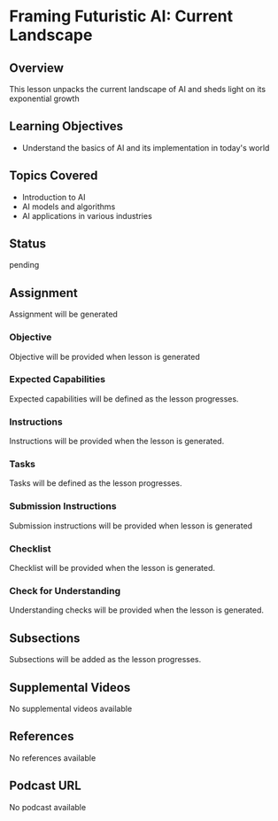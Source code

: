 # Framing Futuristic AI: Current Landscape

## Overview

This lesson unpacks the current landscape of AI and sheds light on its exponential growth

## Learning Objectives

- Understand the basics of AI and its implementation in today's world

## Topics Covered

- Introduction to AI
- AI models and algorithms
- AI applications in various industries

## Status

pending

## Assignment

Assignment will be generated

### Objective

Objective will be provided when lesson is generated

### Expected Capabilities

Expected capabilities will be defined as the lesson progresses.

### Instructions

Instructions will be provided when the lesson is generated.

### Tasks

Tasks will be defined as the lesson progresses.

### Submission Instructions

Submission instructions will be provided when lesson is generated

### Checklist

Checklist will be provided when the lesson is generated.

### Check for Understanding

Understanding checks will be provided when the lesson is generated.

## Subsections

Subsections will be added as the lesson progresses.

## Supplemental Videos

No supplemental videos available

## References

No references available

## Podcast URL

No podcast available